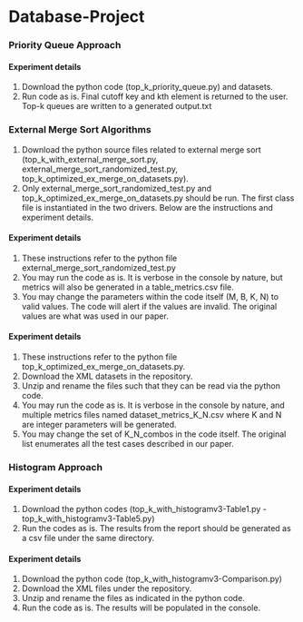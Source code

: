 # Database-Project

<h3>Priority Queue Approach</h3>
    <h4>Experiment details</h4>
    <p>
        <ol>
            <li>Download the python code (top_k_priority_queue.py) and datasets.</li>
            <li>Run code as is. Final cutoff key and kth element is returned to the user. Top-k queues are written to a generated output.txt</li>
         </ol> 
    </p>
    
<h3>External Merge Sort Algorithms</h3>
    <p>
        <ol>
            <li>Download the python source files related to external merge sort (top_k_with_external_merge_sort.py, external_merge_sort_randomized_test.py, top_k_optimized_ex_merge_on_datasets.py).</li>
            <li>Only external_merge_sort_randomized_test.py and top_k_optimized_ex_merge_on_datasets.py should be run. The first class file is instantiated in the two drivers. Below are the instructions and experiment details.</li>
        </ol>
    </p>
    <h4>Experiment details</h4>
        <p>
            <ol>
                <li>These instructions refer to the python file external_merge_sort_randomized_test.py</li>
                <li>You may run the code as is. It is verbose in the console by nature, but metrics will also be generated in a table_metrics.csv file.</li>
                <li>You may change the parameters within the code itself (M, B, K, N) to valid values. The code will alert if the values are invalid. The original values are what was used in our paper.</li>
            </ol>
        </p>
    <h4>Experiment details</h4>
        <p>
            <ol>
                <li>These instructions refer to the python file top_k_optimized_ex_merge_on_datasets.py.</li>
                <li>Download the XML datasets in the repository.</li>
                <li>Unzip and rename the files such that they can be read via the python code.</li>
                <li>You may run the code as is. It is verbose in the console by nature, and multiple metrics files named dataset_metrics_K_N.csv where K and N are integer parameters will be generated.</li>
                <li>You may change the set of K_N_combos in the code itself. The original list enumerates all the test cases described in our paper.</li>
            </ol>
        </p>


<h3>Histogram Approach</h3>
    <h4>Experiment details</h4>
    <p>
        <ol>
            <li>Download the python codes (top_k_with_histogramv3-Table1.py - top_k_with_histogramv3-Table5.py)</li>
            <li>Run the codes as is. The results from the report should be generated as a csv file under the same directory.</li>
         </ol> 
    </p>
    <h4>Experiment details</h4>
    <p>
        <ol>
            <li>Download the python code (top_k_with_histogramv3-Comparison.py)</li>
            <li>Download the XML files under the repository.</li>
            <li>Unzip and rename the files as indicated in the python code.</li>
            <li>Run the code as is. The results will be populated in the console.</li>
        </ol>
     </p>



